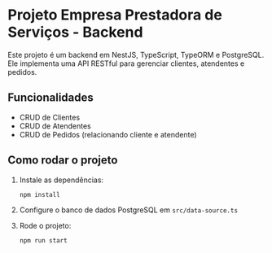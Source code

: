 # Projeto Empresa Prestadora de Serviços - Backend

Este projeto é um backend em NestJS, TypeScript, TypeORM e PostgreSQL. Ele implementa uma API RESTful para gerenciar clientes, atendentes e pedidos.

## Funcionalidades
- CRUD de Clientes
- CRUD de Atendentes
- CRUD de Pedidos (relacionando cliente e atendente)

## Como rodar o projeto
1. Instale as dependências:
   ```cmd
   npm install
   ```
2. Configure o banco de dados PostgreSQL em `src/data-source.ts`

3. Rode o projeto:
   ```cmd
   npm run start
   ```